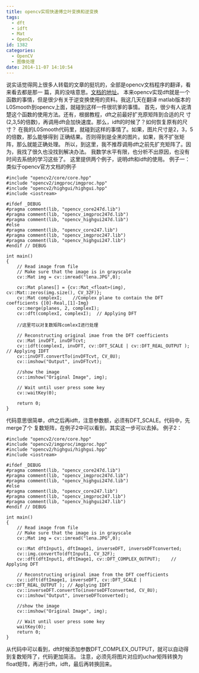```yaml
---
title: opencv实现快速傅立叶变换和逆变换
tags:
  - dft
  - idft
  - Mat
  - OpenCv
id: 1382
categories:
  - OpenCV
  - 图像处理
date: 2014-11-07 14:10:54
---
```


说实话觉得网上很多人转载的文章的挺坑的，全部是opencv文档程序的翻译，看来看去都是那一
篇，真的没啥意思。[文档的地址](http://www.opencv.org.cn/opencvdoc/2.3.2/html/doc/tutorials/core/discrete_fourier_transform/discrete_fourier_transform.html)。
本来opencv实现dft就是一个函数的事情，但是很少有关于逆变换使用的资料。我这几天在翻译
matlab版本的L0Smooth到opencv上面，就碰到这样一件很坑爹的事情。
首先，很少有人说清楚这个函数的使用方法。还有，根据教程，dft之前最好扩充原矩阵到合适的尺
寸(2,3,5的倍数)，再调用dft会加快速度。那么，idft的时候了？如何恢复原有的尺寸？
在我的L0Smooth代码里，就碰到这样的事情了。如果，图片尺寸是2，3，5的倍数，那么能够得到
正确结果。否则得到是全黑的图片。如果，我不扩张矩阵，那么就能正确处理。
所以，到这里，我不推荐调用dft之前先扩充矩阵了。因为，我找了很久也没找到解决办法。
我数学水平有限，也分析不出原因，也没有时间去系统的学习这些了。
这里提供两个例子，说明dft和idft的使用。
例子一：类似于opencv官方文档的例子
``` stylus
#include "opencv2/core/core.hpp"
#include "opencv2/imgproc/imgproc.hpp"
#include "opencv2/highgui/highgui.hpp"
#include <iostream>

#ifdef _DEBUG
#pragma comment(lib, "opencv_core247d.lib")
#pragma comment(lib, "opencv_imgproc247d.lib")
#pragma comment(lib, "opencv_highgui247d.lib")
#else
#pragma comment(lib, "opencv_core247.lib")
#pragma comment(lib, "opencv_imgproc247.lib")
#pragma comment(lib, "opencv_highgui247.lib")
#endif // DEBUG

int main()
{
    // Read image from file
    // Make sure that the image is in grayscale
    cv::Mat img = cv::imread("lena.JPG",0);

    cv::Mat planes[] = {cv::Mat_<float>(img), cv::Mat::zeros(img.size(), CV_32F)};
    cv::Mat complexI;    //Complex plane to contain the DFT coefficients {[0]-Real,[1]-Img}
    cv::merge(planes, 2, complexI);
    cv::dft(complexI, complexI);  // Applying DFT

    //这里可以对复数矩阵comlexI进行处理

    // Reconstructing original imae from the DFT coefficients
    cv::Mat invDFT, invDFTcvt;
    cv::idft(complexI, invDFT, cv::DFT_SCALE | cv::DFT_REAL_OUTPUT ); // Applying IDFT
    cv::invDFT.convertTo(invDFTcvt, CV_8U); 
    cv::imshow("Output", invDFTcvt);

    //show the image
    cv::imshow("Original Image", img);

    // Wait until user press some key
    cv::waitKey(0);

    return 0;
}
```
代码意思很简单，dft之后再idft，注意参数额，必须有DFT_SCALE。代码中，先merge了个
复数矩阵，在例子2中可以看到，其实这一步可以去掉。
例子2：
``` stylus
#include "opencv2/core/core.hpp"
#include "opencv2/imgproc/imgproc.hpp"
#include "opencv2/highgui/highgui.hpp"
#include <iostream>

#ifdef _DEBUG
#pragma comment(lib, "opencv_core247d.lib")
#pragma comment(lib, "opencv_imgproc247d.lib")
#pragma comment(lib, "opencv_highgui247d.lib")
#else
#pragma comment(lib, "opencv_core247.lib")
#pragma comment(lib, "opencv_imgproc247.lib")
#pragma comment(lib, "opencv_highgui247.lib")
#endif // DEBUG

int main()
{
    // Read image from file
    // Make sure that the image is in grayscale
    cv:;Mat img = cv::imread("lena.JPG",0);

    cv::Mat dftInput1, dftImage1, inverseDFT, inverseDFTconverted;
    cv::img.convertTo(dftInput1, CV_32F);
    cv::dft(dftInput1, dftImage1, cv::DFT_COMPLEX_OUTPUT);    // Applying DFT

    // Reconstructing original imae from the DFT coefficients
    cv::idft(dftImage1, inverseDFT, cv::DFT_SCALE | cv::DFT_REAL_OUTPUT ); // Applying IDFT
    cv::inverseDFT.convertTo(inverseDFTconverted, CV_8U);
    cv::imshow("Output", inverseDFTconverted);

    //show the image
    cv::imshow("Original Image", img);

    // Wait until user press some key
    waitKey(0);
    return 0;
}
```
从代码中可以看到，dft时候添加参数DFT_COMPLEX_OUTPUT，就可以自动得到复数矩阵了，代码更加简洁。
注意，必须先将图片对应的uchar矩阵转换为float矩阵，再进行dft，idft，最后再转换回来。